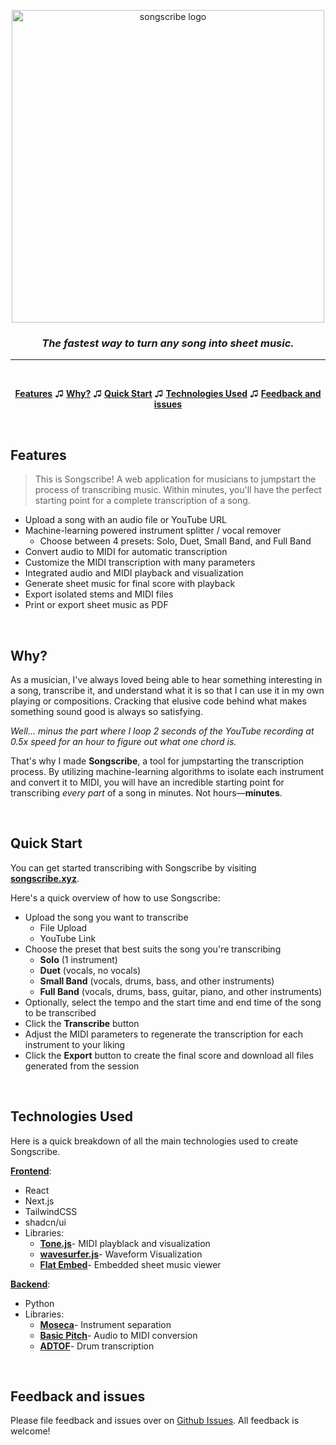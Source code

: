 <a href="https://songscribe.xyz">
<p align="center">
  <img alt="songscribe logo" src="https://i.ibb.co/QnxT7zp/songscribe-banner.png" width="500">
</p>
</a>

<h3 align="center">
  <i>The fastest way to turn any song into sheet music.</i>
</h3>

<hr>
<br>

<p align="center">
  <a href="#features"><strong>Features</strong></a> ♫
  <a href="#why"><strong>Why?</strong></a> ♫
  <a href="#quick-start"><strong>Quick Start</strong></a> ♫
  <a href="#technologies-used"><strong>Technologies Used</strong></a> ♫
  <a href="#feedback-and-issues"><strong>Feedback and issues</strong></a>
</p>
<br/>

## Features

> This is Songscribe! A web application for musicians to jumpstart the process of transcribing music. Within minutes, you'll have the perfect starting point for a complete transcription of a song.

- Upload a song with an audio file or YouTube URL
- Machine-learning powered instrument splitter / vocal remover
  - Choose between 4 presets: Solo, Duet, Small Band, and Full Band
- Convert audio to MIDI for automatic transcription
- Customize the MIDI transcription with many parameters
- Integrated audio and MIDI playback and visualization
- Generate sheet music for final score with playback
- Export isolated stems and MIDI files
- Print or export sheet music as PDF

<br/>

## Why?

As a musician, I've always loved being able to hear something interesting in a song, transcribe it, and understand what it is so that I can use it in my own playing or compositions. Cracking that elusive code behind what makes something sound good is always so satisfying.

_Well… minus the part where I loop 2 seconds of the YouTube recording at 0.5x speed for an hour to figure out what one chord is._

That's why I made **Songscribe**, a tool for jumpstarting the transcription process. By utilizing machine-learning algorithms to isolate each instrument and convert it to MIDI, you will have an incredible starting point for transcribing _every part_ of a song in minutes. Not hours—**minutes**.

<br/>

## Quick Start

You can get started transcribing with Songscribe by visiting **[songscribe.xyz](https://songscribe.xyz)**.

Here's a quick overview of how to use Songscribe:

- Upload the song you want to transcribe
  - File Upload
  - YouTube Link
- Choose the preset that best suits the song you're transcribing
  - **Solo** (1 instrument)
  - **Duet** (vocals, no vocals)
  - **Small Band** (vocals, drums, bass, and other instruments)
  - **Full Band** (vocals, drums, bass, guitar, piano, and other instruments)
- Optionally, select the tempo and the start time and end time of the song to be transcribed
- Click the **Transcribe** button
- Adjust the MIDI parameters to regenerate the transcription for each instrument to your liking
- Click the **Export** button to create the final score and download all files generated from the session

<br/>

## Technologies Used

Here is a quick breakdown of all the main technologies used to create Songscribe.

**[Frontend](https://github.com/gabe-serna/songscribe)**:

- React
- Next.js
- TailwindCSS
- shadcn/ui
- Libraries:
  - **[Tone.js](https://github.com/Tonejs/Tone.js)**- MIDI playblack and visualization
  - **[wavesurfer.js](https://github.com/katspaugh/wavesurfer.js)**- Waveform Visualization
  - **[Flat Embed](https://github.com/FlatIO/embed-client)**- Embedded sheet music viewer

**[Backend](https://github.com/gabe-serna/songscribe-api)**:

- Python
- Libraries:
  - **[Moseca](https://github.com/fabiogra/moseca)**- Instrument separation
  - **[Basic Pitch](https://github.com/spotify/basic-pitch)**- Audio to MIDI conversion
  - **[ADTOF](https://github.com/MZehren/ADTOF)**- Drum transcription

<br/>

## Feedback and issues

Please file feedback and issues over on [Github Issues](https://github.com/gabe-serna/songscribe/issues/new). All feedback is welcome!
